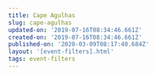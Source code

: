 ```yaml
---
title: Cape Agulhas
slug: cape-agulhas
updated-on: '2019-07-16T08:34:46.661Z'
created-on: '2019-07-16T08:34:46.661Z'
published-on: '2020-03-09T08:17:40.684Z'
layout: '[event-filters].html'
tags: event-filters
---
```




